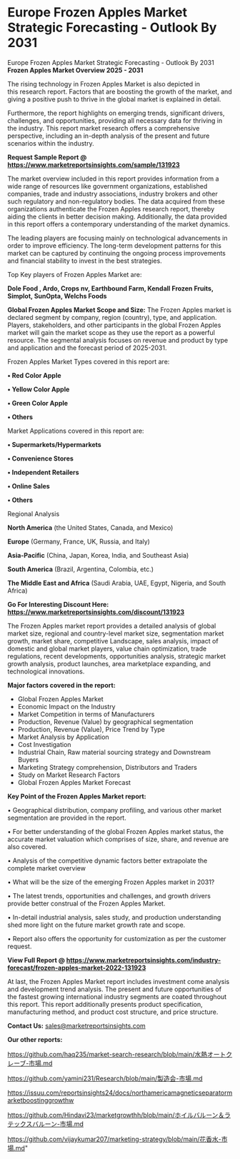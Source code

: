 # Europe Frozen Apples Market Strategic Forecasting - Outlook By 2031
Europe Frozen Apples Market Strategic Forecasting - Outlook By 2031
<Strong> Frozen Apples Market Overview 2025 - 2031</strong>

The rising technology in Frozen Apples Market is also depicted in this research report. Factors that are boosting the growth of the market, and giving a positive push to thrive in the global market is explained in detail.

Furthermore, the report highlights on emerging trends, significant drivers, challenges, and opportunities, providing all necessary data for thriving in the industry. This report market research offers a comprehensive perspective, including an in-depth analysis of the present and future scenarios within the industry.

<strong>Request Sample Report @ <a href=https://www.marketreportsinsights.com/sample/131923>https://www.marketreportsinsights.com/sample/131923</a></strong>

The market overview included in this report provides information from a wide range of resources like government organizations, established companies, trade and industry associations, industry brokers and other such regulatory and non-regulatory bodies. The data acquired from these organizations authenticate the Frozen Apples research report, thereby aiding the clients in better decision making. Additionally, the data provided in this report offers a contemporary understanding of the market dynamics.

The leading players are focusing mainly on technological advancements in order to improve efficiency. The long-term development patterns for this market can be captured by continuing the ongoing process improvements and financial stability to invest in the best strategies.

Top Key players of Frozen Apples Market are:

<strong>Dole Food , Ardo, Crops nv, Earthbound Farm, Kendall Frozen Fruits, Simplot, SunOpta, Welchs Foods</strong>

<strong><b>Global Frozen Apples Market Scope and Size:</b></strong>
The Frozen Apples market is declared segment by company, region (country), type, and application. Players, stakeholders, and other participants in the global Frozen Apples market will gain the market scope as they use the report as a powerful resource. The segmental analysis focuses on revenue and product by type and application and the forecast period of 2025-2031.

Frozen Apples Market Types covered in this report are:

<strong>• Red Color Apple

• Yellow Color Apple

• Green Color Apple

• Others</strong>

Market Applications covered in this report are:

<strong>• Supermarkets/Hypermarkets

• Convenience Stores

• Independent Retailers

• Online Sales

• Others</strong> 

Regional Analysis

<strong>North America</strong> (the United States, Canada, and Mexico)

<strong>Europe</strong> (Germany, France, UK, Russia, and Italy)

<strong>Asia-Pacific</strong> (China, Japan, Korea, India, and Southeast Asia)

<strong>South America</strong> (Brazil, Argentina, Colombia, etc.)

<strong>The Middle East and Africa</strong> (Saudi Arabia, UAE, Egypt, Nigeria, and South Africa)

<strong>Go For Interesting Discount Here: <a href=https://www.marketreportsinsights.com/discount/131923>https://www.marketreportsinsights.com/discount/131923</a></strong>

The Frozen Apples market report provides a detailed analysis of global market size, regional and country-level market size, segmentation market growth, market share, competitive Landscape, sales analysis, impact of domestic and global market players, value chain optimization, trade regulations, recent developments, opportunities analysis, strategic market growth analysis, product launches, area marketplace expanding, and technological innovations.

<strong><b>Major factors covered in the report:</b></strong>
<ul>
  <li>Global Frozen Apples Market </li>
  <li>Economic Impact on the Industry</li>
  <li>Market Competition in terms of Manufacturers</li>
  <li>Production, Revenue (Value) by geographical segmentation</li>
  <li>Production, Revenue (Value), Price Trend by Type</li>
  <li>Market Analysis by Application</li>
  <li>Cost Investigation</li>
  <li>Industrial Chain, Raw material sourcing strategy and Downstream Buyers</li>
  <li>Marketing Strategy comprehension, Distributors and Traders</li>
  <li>Study on Market Research Factors</li>
  <li>Global Frozen Apples Market Forecast</li>
</ul>

<strong><b>Key Point of the Frozen Apples Market report:</b></strong>

• Geographical distribution, company profiling, and various other market segmentation are provided in the report.

• For better understanding of the global Frozen Apples market status, the accurate market valuation which comprises of size, share, and revenue are also covered.

• Analysis of the competitive dynamic factors better extrapolate the complete market overview

• What will be the size of the emerging Frozen Apples market in 2031?

• The latest trends, opportunities and challenges, and growth drivers provide better construal of the Frozen Apples Market.

• In-detail industrial analysis, sales study, and production understanding shed more light on the future market growth rate and scope.

• Report also offers the opportunity for customization as per the customer request.

<strong><b>View Full Report @ <a href=https://www.marketreportsinsights.com/industry-forecast/frozen-apples-market-2022-131923>https://www.marketreportsinsights.com/industry-forecast/frozen-apples-market-2022-131923</a></b></strong>


At last, the Frozen Apples Market report includes investment come analysis and development trend analysis. The present and future opportunities of the fastest growing international industry segments are coated throughout this report. This report additionally presents product specification, manufacturing method, and product cost structure, and price structure.

<strong>Contact Us:</strong>
sales@marketreportsinsights.com

<strong>Our other reports:</strong>

<a href=https://github.com/haq235/market-search-research/blob/main/水熱オートクレーブ-市場.md>https://github.com/haq235/market-search-research/blob/main/水熱オートクレーブ-市場.md</a>

<a href=https://github.com/yamini231/Research/blob/main/製造会-市場.md>https://github.com/yamini231/Research/blob/main/製造会-市場.md</a>

<a href=https://issuu.com/reportsinsights24/docs/northamericamagneticseparatormarketboostinggrowthw>https://issuu.com/reportsinsights24/docs/northamericamagneticseparatormarketboostinggrowthw</a>

<a href=https://github.com/Hindavi23/marketgrowthh/blob/main/ホイルバルーン＆ラテックスバルーン-市場.md>https://github.com/Hindavi23/marketgrowthh/blob/main/ホイルバルーン＆ラテックスバルーン-市場.md</a>

<a href=https://github.com/vijaykumar207/marketing-strategy/blob/main/花香水-市場.md>https://github.com/vijaykumar207/marketing-strategy/blob/main/花香水-市場.md</a>"
